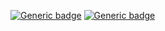 

[![Generic badge](https://img.shields.io/badge/42-ECOLE-<COLOR>.svg)](https://42kocaeli.com.tr/)
[![Generic badge]([https://img.shields.io/badge/42-ECOLE-<COLOR>.svg)](https://42kocaeli.com.tr/](https://img.shields.io/badge/Gmail-D14836?style=for-the-badge&logo=gmail&logoColor=white))


